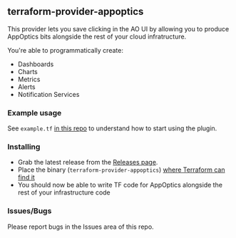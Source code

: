 ## terraform-provider-appoptics
This provider lets you save clicking in the AO UI by allowing you to produce AppOptics bits alongside the rest of your cloud infratructure.

You're able to programmatically create:

* Dashboards
* Charts
* Metrics
* Alerts
* Notification Services

### Example usage
See `example.tf` [in this repo](https://github.com/appoptics/terraform-provider-appoptics/blob/master/example.tf) to understand how to start using the plugin.

### Installing
* Grab the latest release from the [Releases page](https://github.com/appoptics/terraform-provider-appoptics/releases).
* Place the binary (`terraform-provider-appoptics`) [where Terraform can find it](https://www.terraform.io/docs/plugins/basics.html#installing-plugins)
* You should now be able to write TF code for AppOptics alongside the rest of your infrastructure code

### Issues/Bugs
Please report bugs in the Issues area of this repo.

